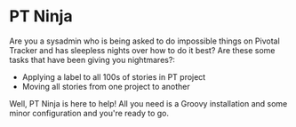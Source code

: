 # PT Ninja
Are you a sysadmin who is being asked to do impossible things on Pivotal Tracker and has sleepless nights over how to do it best? Are these some tasks that have been giving you nightmares?:

 - Applying a label to all 100s of stories in PT project
 - Moving all stories from one project to another

Well, PT Ninja is here to help! All you need is a Groovy installation and some minor configuration and you're ready to go.

